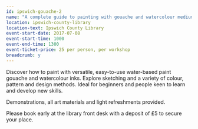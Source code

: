 ```yaml
---
id: ipswich-gouache-2
name: "A complete guide to painting with gouache and watercolour mediums with artist Amy Beckwith"
location: ipswich-county-library
location-text: Ipswich County Library
event-start-date: 2017-07-08
event-start-time: 1000
event-end-time: 1300
event-ticket-price: 25 per person, per workshop
breadcrumb: y
---
```


Discover how to paint with versatile, easy-to-use water-based paint gouache and watercolour inks. Explore sketching and a variety of colour, pattern and design methods. Ideal for beginners and people keen to learn and develop new skills.

Demonstrations, all art materials and light refreshments provided.

Please book early at the library front desk with a deposit of £5 to secure your place.
